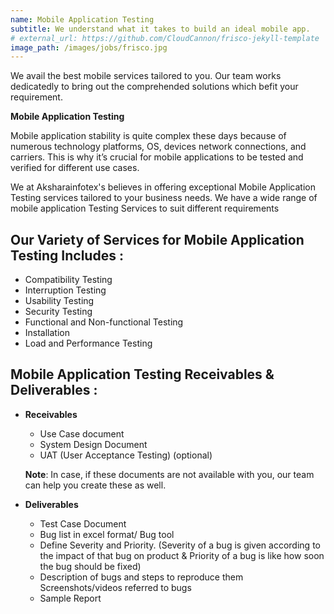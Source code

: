 ```yaml
---
name: Mobile Application Testing
subtitle: We understand what it takes to build an ideal mobile app.
# external_url: https://github.com/CloudCannon/frisco-jekyll-template
image_path: /images/jobs/frisco.jpg
---
```


We avail the best mobile services tailored to you. Our team works dedicatedly to bring out the comprehended solutions which befit your requirement.

**Mobile Application Testing**

Mobile application stability is quite complex these days because of numerous technology platforms, OS, devices network connections, and carriers. This is why it’s crucial for mobile applications to be tested and verified for different use cases.

We at Aksharainfotex's believes in offering exceptional Mobile Application Testing services tailored to your business needs. We have a wide range of mobile application Testing Services to suit different requirements

## Our Variety of Services for Mobile Application Testing Includes :

* Compatibility Testing 
* Interruption Testing
* Usability Testing
* Security Testing
* Functional and Non-functional Testing
* Installation
* Load and Performance Testing

## Mobile Application Testing Receivables & Deliverables :

* **Receivables** 

   * Use Case document 
   * System Design Document 
   * UAT (User Acceptance Testing) (optional)

   **Note**: In case, if these documents are not available with you, our team can help you create these as well.

* **Deliverables** 

   * Test Case Document 
   * Bug list in excel format/ Bug tool
   * Define Severity and Priority. (Severity of a bug is given according to the impact of that bug on product & Priority of a bug is like how soon the   bug should be fixed)
   * Description of bugs and steps to reproduce them Screenshots/videos referred to bugs
   * Sample Report